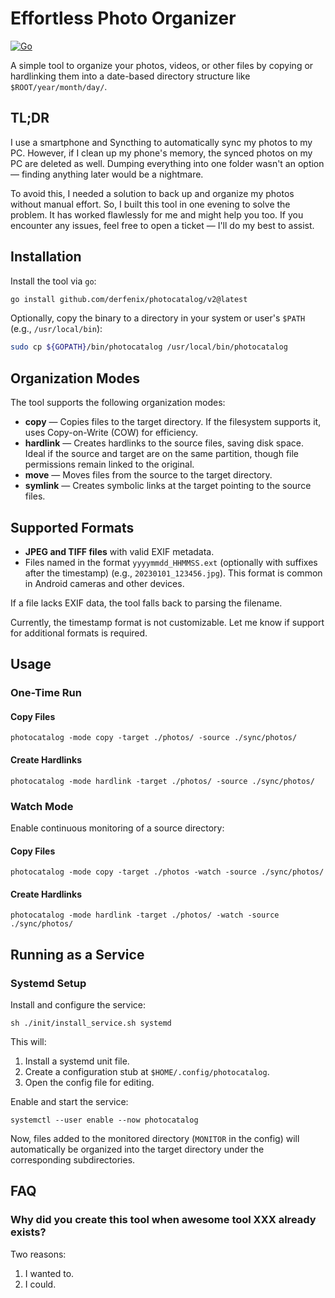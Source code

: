 # Effortless Photo Organizer

[![Go](https://github.com/derfenix/photocatalog/actions/workflows/go.yml/badge.svg)](https://github.com/derfenix/photocatalog/actions/workflows/go.yml)

A simple tool to organize your photos, videos, or other files by copying or hardlinking them into a date-based directory structure like `$ROOT/year/month/day/`.

## TL;DR

I use a smartphone and Syncthing to automatically sync my photos to my PC. However, if I clean up my phone's memory, the synced photos on my PC are deleted as well.
Dumping everything into one folder wasn't an option — finding anything later would be a nightmare. 

To avoid this, I needed a solution to back up and organize my photos without manual effort. So, I built this tool in one evening to solve the problem. It has worked flawlessly for me and might help you too. If you encounter any issues, feel free to open a ticket — I'll do my best to assist.

## Installation

Install the tool via `go`:

```bash
go install github.com/derfenix/photocatalog/v2@latest
```

Optionally, copy the binary to a directory in your system or user's `$PATH` (e.g., `/usr/local/bin`):

```bash
sudo cp ${GOPATH}/bin/photocatalog /usr/local/bin/photocatalog
```

## Organization Modes

The tool supports the following organization modes:

- **copy** — Copies files to the target directory. If the filesystem supports it, uses Copy-on-Write (COW) for efficiency.
- **hardlink** — Creates hardlinks to the source files, saving disk space. Ideal if the source and target are on the same partition, though file permissions remain linked to the original.
- **move** — Moves files from the source to the target directory.
- **symlink** — Creates symbolic links at the target pointing to the source files.

## Supported Formats

- **JPEG and TIFF files** with valid EXIF metadata.
- Files named in the format `yyyymmdd_HHMMSS.ext` (optionally with suffixes after the timestamp) (e.g., `20230101_123456.jpg`). This format is common in Android cameras and other devices.

If a file lacks EXIF data, the tool falls back to parsing the filename.

Currently, the timestamp format is not customizable. Let me know if support for additional formats is required.

## Usage

### One-Time Run

#### Copy Files
```shell
photocatalog -mode copy -target ./photos/ -source ./sync/photos/
```

#### Create Hardlinks
```shell
photocatalog -mode hardlink -target ./photos/ -source ./sync/photos/
```

### Watch Mode

Enable continuous monitoring of a source directory:

#### Copy Files
```shell
photocatalog -mode copy -target ./photos -watch -source ./sync/photos/
```

#### Create Hardlinks
```shell
photocatalog -mode hardlink -target ./photos/ -watch -source ./sync/photos/
```

## Running as a Service

### Systemd Setup

Install and configure the service:
```shell
sh ./init/install_service.sh systemd
```

This will:

1. Install a systemd unit file.
2. Create a configuration stub at `$HOME/.config/photocatalog`.
3. Open the config file for editing.

Enable and start the service:
```shell
systemctl --user enable --now photocatalog
```

Now, files added to the monitored directory (`MONITOR` in the config) will automatically be organized into the target directory under the corresponding subdirectories.

## FAQ

### Why did you create this tool when awesome tool XXX already exists?
Two reasons:
1. I wanted to.
2. I could.
